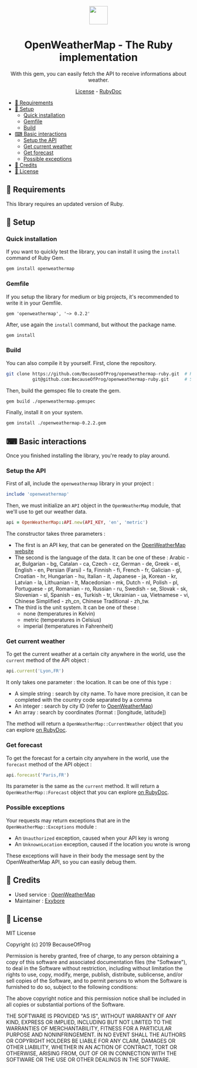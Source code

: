 <div align="center">
  <img src="https://openweathermap.org/themes/openweathermap/assets/vendor/owm/img/logo_OpenWeatherMap_orange.svg" height="50"/>
  <h1>OpenWeatherMap - The Ruby implementation</h1>
  <p>With this gem, you can easily fetch the API to receive informations about weather.</p>
  <a href="LICENSE">License</a> - <a href="http://rubydoc.info/gems/openweathermap">RubyDoc</a>
</div>

- [📌 Requirements](#-requirements)
- [🔧 Setup](#-setup)
  - [Quick installation](#quick-installation)
  - [Gemfile](#gemfile)
  - [Build](#build)
- [⌨ Basic interactions](#-basic-interactions)
  - [Setup the API](#setup-the-api)
  - [Get current weather](#get-current-weather)
  - [Get forecast](#get-forecast)
  - [Possible exceptions](#possible-exceptions)
- [📜 Credits](#-credits)
- [🔐 License](#-license)

## 📌 Requirements

This library requires an updated version of Ruby.

## 🔧 Setup

### Quick installation

If you want to quickly test the library, you can install it using the `install` command of Ruby Gem.

```bash
gem install openweathermap
```

### Gemfile

If you setup the library for medium or big projects, it's recommended to write it in your Gemfile.

```gemfile
gem 'openweathermap', '~> 0.2.2'
```

After, use again the `install` command, but without the package name.

```bash
gem install
```

### Build

You can also compile it by yourself. First, clone the repository.

```bash
git clone https://github.com/BecauseOfProg/openweathermap-ruby.git  # HTTP
          git@github.com:BecauseOfProg/openweathermap-ruby.git      # SSH
```

Then, build the gemspec file to create the gem.

```bash
gem build ./openweathermap.gemspec
```

Finally, install it on your system.

```bash
gem install ./openweathermap-0.2.2.gem
```

## ⌨ Basic interactions

Once you finished installing the library, you're ready to play around.

### Setup the API

First of all, include the `openweathermap` library in your project :

```ruby
include 'openweathermap'
```

Then, we must initialize an `API` object in the `OpenWeatherMap` module, that we'll use to get our weather data.

```ruby
api = OpenWeatherMap::API.new(API_KEY, 'en', 'metric')
```

The constructor takes three parameters :

- The first is an API key, that can be generated on the [OpenWeatherMap website](https://openweathermap.org/appid)
- The second is the language of the data. It can be one of these : Arabic - ar, Bulgarian - bg, Catalan - ca, Czech - cz, German - de, Greek - el, English - en, Persian (Farsi) - fa, Finnish - fi, French - fr, Galician - gl, Croatian - hr, Hungarian - hu, Italian - it, Japanese - ja, Korean - kr, Latvian - la, Lithuanian - lt, Macedonian - mk, Dutch - nl, Polish - pl, Portuguese - pt, Romanian - ro, Russian - ru, Swedish - se, Slovak - sk, Slovenian - sl, Spanish - es, Turkish - tr, Ukrainian - ua, Vietnamese - vi, Chinese Simplified - zh_cn, Chinese Traditional - zh_tw.
- The third is the unit system. It can be one of these :
  - none (temperatures in Kelvin)
  - metric (temperatures in Celsius)
  - imperial (temperatures in Fahrenheit)

### Get current weather

To get the current weather at a certain city anywhere in the world, use the `current` method of the API object :

```ruby
api.current('Lyon,FR')
```

It only takes one parameter : the location. It can be one of this type :

- A simple string : search by city name. To have more precision, it can be completed with the country code separated by a comma
- An integer : search by city ID (refer to [OpenWeatherMap](http://bulk.openweathermap.org/sample/city.list.json.gz))
- An array : search by coordinates (format : [longitude, latitude])

The method will return a `OpenWeatherMap::CurrentWeather` object that you can explore [on RubyDoc](http://rubydoc.info/gems/openweathermap/0.2.2/OpenWeatherMap/CurrentWeather).

### Get forecast

To get the forecast for a certain city anywhere in the world, use the `forecast` method of the API object :

```ruby
api.forecast('Paris,FR')
```

Its parameter is the same as the `current` method. It will return a `OpenWeatherMap::Forecast` object that you can explore [on RubyDoc](http://rubydoc.info/gems/openweathermap/0.2.2/OpenWeatherMap/Forecast).

### Possible exceptions

Your requests may return exceptions that are in the `OpenWeatherMap::Exceptions` module :

- An `Unauthorized` exception, caused when your API key is wrong
- An `UnknownLocation` exception, caused if the location you wrote is wrong

These exceptions will have in their body the message sent by the OpenWeatherMap API, so you can easily debug them.

## 📜 Credits

- Used service : [OpenWeatherMap](https://openweathermap.org)
- Maintainer : [Exybore](https://github.com/exybore)

## 🔐 License

MIT License

Copyright (c) 2019 BecauseOfProg

Permission is hereby granted, free of charge, to any person obtaining a copy
of this software and associated documentation files (the "Software"), to deal
in the Software without restriction, including without limitation the rights
to use, copy, modify, merge, publish, distribute, sublicense, and/or sell
copies of the Software, and to permit persons to whom the Software is
furnished to do so, subject to the following conditions:

The above copyright notice and this permission notice shall be included in all
copies or substantial portions of the Software.

THE SOFTWARE IS PROVIDED "AS IS", WITHOUT WARRANTY OF ANY KIND, EXPRESS OR
IMPLIED, INCLUDING BUT NOT LIMITED TO THE WARRANTIES OF MERCHANTABILITY,
FITNESS FOR A PARTICULAR PURPOSE AND NONINFRINGEMENT. IN NO EVENT SHALL THE
AUTHORS OR COPYRIGHT HOLDERS BE LIABLE FOR ANY CLAIM, DAMAGES OR OTHER
LIABILITY, WHETHER IN AN ACTION OF CONTRACT, TORT OR OTHERWISE, ARISING FROM,
OUT OF OR IN CONNECTION WITH THE SOFTWARE OR THE USE OR OTHER DEALINGS IN THE
SOFTWARE.
